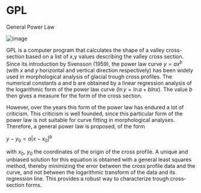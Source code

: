 # GPL
General Power Law

![image](https://user-images.githubusercontent.com/62480664/183958477-8181f74c-fb8b-465c-bf91-f1f13de2ef8d.png)

GPL is a computer program that calculates the shape of a valley cross-section based on a list of x,y values describing the valley cross section. Since its introduction by Svensson (1959), the power law curve $y = a x^b$ (with $x$ and $y$ horizontal and vertical direction respectively) has been widely used in morphological analysis of glacial trough cross profiles. The numerical constants a and b are obtained by a linear regression analysis of the logarithmic form of the power law curve ($\ln y = \ln a + b ln x$). The value $b$ then gives a measure for the form of the cross section.

However, over the years this form of the power law has endured a lot of criticism. This criticism is well founded, since this particular form of the power law is not suitable for curve fitting in morphological analyses. Therefore, a general power law is proposed, of the form

$y - y_0 = a | x - x_0 |^b$

with $x_0$, $y_0$ the coordinates of the origin of the cross profile. A unique and unbiased solution for this equation is obtained with a general least squares method, thereby minimizing the error between the cross profile data and the curve, and not between the logarithmic transform of the data and its regression line. This provides a robust way to characterize trough cross-section forms.

